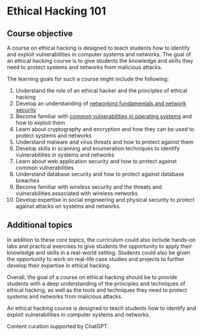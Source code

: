 # Ethical Hacking 101

## Course objective

A course on ethical hacking is designed to teach students how to identify and exploit vulnerabilities in computer systems and networks. The goal of an ethical hacking course is to give students the knowledge and skills they need to protect systems and networks from malicious attacks.

The learning goals for such a course might include the following:

1. Understand the role of an ethical hacker and the principles of ethical hacking
2. Develop an understanding of [networking fundamentals and network security](networking101.md)
3. Become familiar with [common vulnerabilities in operating systems](common-vulnerabilities-in-operating-systems.md) and how to exploit them
4. Learn about cryptography and encryption and how they can be used to protect systems and networks
5. Understand malware and virus threats and how to protect against them
6. Develop skills in scanning and enumeration techniques to identify vulnerabilities in systems and networks
7. Learn about web application security and how to protect against common vulnerabilities
8. Understand database security and how to protect against database breaches
9. Become familiar with wireless security and the threats and vulnerabilities associated with wireless networks
10. Develop expertise in social engineering and physical security to protect against attacks on systems and networks.

## Additional topics

In addition to these core topics, the curriculum could also include hands-on labs and practical exercises to give students the opportunity to apply their knowledge and skills in a real-world setting. Students could also be given the opportunity to work on real-life case studies and projects to further develop their expertise in ethical hacking.

Overall, the goal of a course on ethical hacking should be to provide students with a deep understanding of the principles and techniques of ethical hacking, as well as the tools and techniques they need to protect systems and networks from malicious attacks.

An ethical hacking course is designed to teach students how to identify and exploit vulnerabilities in computer systems and networks.

Content curation supported by ChatGPT.
